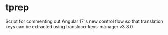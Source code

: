# tprep
Script for commenting out Angular 17's new control flow so that translation keys can be extracted using transloco-keys-manager v3.8.0
